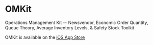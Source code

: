 # OMKit
Operations Management Kit -- Newsvendor, Economic Order Quantity, Queue Theory, Average Inventory Levels, &amp; Safety Stock Toolkit

OMKit is available on the [iOS App Store](https://itunes.apple.com/us/app/omkit/id1329724667?mt=8)

